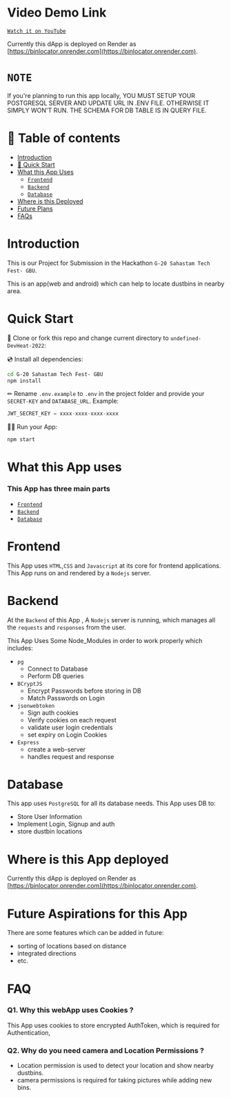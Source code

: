 # Video Demo Link

[`Watch it on YouTube`](https://youtu.be/RkBLsj5YE0s?si=9UoRNcWncYmGLdYQ)

Currently this dApp is deployed on Render as  [https://binlocator.onrender.com](https://binlocator.onrender.com).


# `NOTE`
If you're planning to run this app locally, YOU MUST SETUP YOUR POSTGRESQL SERVER AND UPDATE URL IN .ENV FILE. OTHERWISE IT SIMPLY WON'T RUN. THE SCHEMA FOR DB TABLE IS IN QUERY FILE.


# 🧭 Table of contents

- [Introduction](#Introduction)
- [🚀 Quick Start](#Quick-Start)
- [What this App Uses](#What-this-App-uses)
	- [`Frontend`](#Frontend)
	- [`Backend`](#Backend)
	- [`Database`](#Database)
- [Where is this Deployed](#Where-is-this-App-deployed)
- [Future Plans](#Future-Aspirations-for-this-App)
- [FAQs](#FAQ)


# Introduction

This is our Project for Submission in the Hackathon `G-20 Sahastam Tech Fest- GBU`.

This is an app(web and android) which can help to locate dustbins in nearby area.

# Quick Start

📄 Clone or fork this repo and change current directory to `undefined-DevHeat-2022`:



💿 Install all dependencies:

```sh
cd G-20 Sahastam Tech Fest- GBU
npm install
```

✏ Rename `.env.example` to `.env` in the project folder and provide your `SECRET-KEY` and `DATABASE_URL`. 
Example:

```jsx
JWT_SECRET_KEY = xxxx-xxxx-xxxx-xxxx
```

🚴‍♂️ Run your App:

```sh
npm start
```

# What this App uses

### This App has three main parts 
- [`Frontend`](#Frontend)
- [`Backend`](#Backend)
- [`Database`](#Database)


# Frontend

This App uses `HTML`,`CSS` and `Javascript` at its core for frontend applications.
This App runs on and rendered by  a `Nodejs` server.

# Backend

At the `Backend` of this App , A `Nodejs` server is running, which manages all the `requests` and `responses` from the user. 

This App Uses Some Node_Modules in order to work properly which includes:
- `pg`
  - Connect to Database
  - Perform DB queries
- `BCryptJS`
  - Encrypt Passwords before storing in DB
  - Match Passwords on Login
- `jsonwebtoken`
  - Sign auth cookies
  - Verify cookies on each request
  - validate user login credentials
  - set expiry on Login Cookies
- `Express`
  - create a web-server
  - handles request and response


# Database

This app uses `PostgreSQL` for all its database needs. This App uses DB to:
 
 - Store User Information
 - Implement Login, Signup and auth
 - store dustbin locations

# Where is this App deployed

Currently this dApp is deployed on Render as  [https://binlocator.onrender.com](https://binlocator.onrender.com).

# Future Aspirations for this App

There are some features which can be added in future:
 - sorting of locations based on distance
 - integrated directions
 - etc.
 

# FAQ

### Q1. Why this webApp uses Cookies ?

This App uses cookies to store encrypted AuthToken, which is required for Authentication,

### Q2. Why do you need camera and Location Permissions ?

- Location permission is used to detect your location and show nearby dustbins.
- camera permissions is required for taking pictures while adding new bins.

